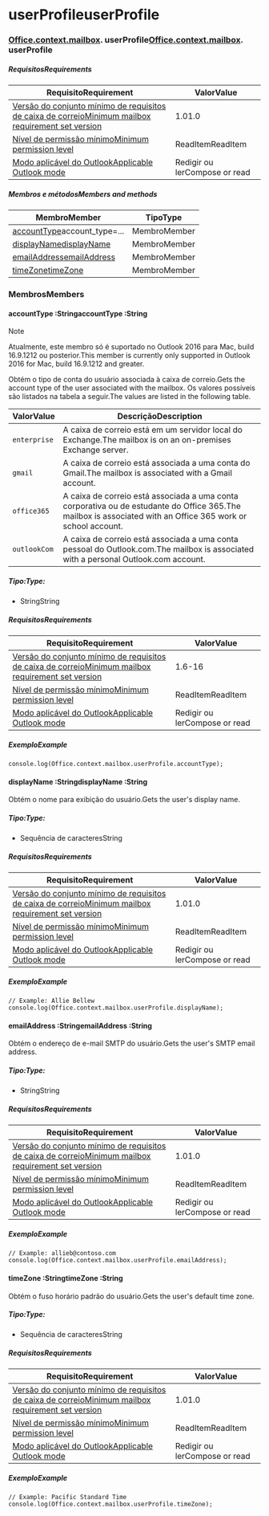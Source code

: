 
# <a name="userprofile"></a><span data-ttu-id="1f25a-101">userProfile</span><span class="sxs-lookup"><span data-stu-id="1f25a-101">userProfile</span></span>

### <span data-ttu-id="1f25a-p101">[Office](Office.md)[.context](Office.context.md)[.mailbox](Office.context.mailbox.md). userProfile</span><span class="sxs-lookup"><span data-stu-id="1f25a-p101">[Office](Office.md)[.context](Office.context.md)[.mailbox](Office.context.mailbox.md). userProfile</span></span>

##### <a name="requirements"></a><span data-ttu-id="1f25a-104">Requisitos</span><span class="sxs-lookup"><span data-stu-id="1f25a-104">Requirements</span></span>

|<span data-ttu-id="1f25a-105">Requisito</span><span class="sxs-lookup"><span data-stu-id="1f25a-105">Requirement</span></span>| <span data-ttu-id="1f25a-106">Valor</span><span class="sxs-lookup"><span data-stu-id="1f25a-106">Value</span></span>|
|---|---|
|[<span data-ttu-id="1f25a-107">Versão do conjunto mínimo de requisitos de caixa de correio</span><span class="sxs-lookup"><span data-stu-id="1f25a-107">Minimum mailbox requirement set version</span></span>](/javascript/office/requirement-sets/outlook-api-requirement-sets)| <span data-ttu-id="1f25a-108">1.0</span><span class="sxs-lookup"><span data-stu-id="1f25a-108">1.0</span></span>|
|[<span data-ttu-id="1f25a-109">Nível de permissão mínimo</span><span class="sxs-lookup"><span data-stu-id="1f25a-109">Minimum permission level</span></span>](https://docs.microsoft.com/outlook/add-ins/understanding-outlook-add-in-permissions)| <span data-ttu-id="1f25a-110">ReadItem</span><span class="sxs-lookup"><span data-stu-id="1f25a-110">ReadItem</span></span>|
|[<span data-ttu-id="1f25a-111">Modo aplicável do Outlook</span><span class="sxs-lookup"><span data-stu-id="1f25a-111">Applicable Outlook mode</span></span>](https://docs.microsoft.com/outlook/add-ins/#extension-points)| <span data-ttu-id="1f25a-112">Redigir ou ler</span><span class="sxs-lookup"><span data-stu-id="1f25a-112">Compose or read</span></span>|

##### <a name="members-and-methods"></a><span data-ttu-id="1f25a-113">Membros e métodos</span><span class="sxs-lookup"><span data-stu-id="1f25a-113">Members and methods</span></span>

| <span data-ttu-id="1f25a-114">Membro</span><span class="sxs-lookup"><span data-stu-id="1f25a-114">Member</span></span> | <span data-ttu-id="1f25a-115">Tipo</span><span class="sxs-lookup"><span data-stu-id="1f25a-115">Type</span></span> |
|--------|------|
| <span data-ttu-id="1f25a-116">[accountType](#accounttype-string)</span><span class="sxs-lookup"><span data-stu-id="1f25a-116">[](#accounttype-string)account_type=...</span></span> | <span data-ttu-id="1f25a-117">Membro</span><span class="sxs-lookup"><span data-stu-id="1f25a-117">Member</span></span> |
| [<span data-ttu-id="1f25a-118">displayName</span><span class="sxs-lookup"><span data-stu-id="1f25a-118">displayName</span></span>](#displayname-string) | <span data-ttu-id="1f25a-119">Membro</span><span class="sxs-lookup"><span data-stu-id="1f25a-119">Member</span></span> |
| [<span data-ttu-id="1f25a-120">emailAddress</span><span class="sxs-lookup"><span data-stu-id="1f25a-120">emailAddress</span></span>](#emailaddress-string) | <span data-ttu-id="1f25a-121">Membro</span><span class="sxs-lookup"><span data-stu-id="1f25a-121">Member</span></span> |
| [<span data-ttu-id="1f25a-122">timeZone</span><span class="sxs-lookup"><span data-stu-id="1f25a-122">timeZone</span></span>](#timezone-string) | <span data-ttu-id="1f25a-123">Membro</span><span class="sxs-lookup"><span data-stu-id="1f25a-123">Member</span></span> |

### <a name="members"></a><span data-ttu-id="1f25a-124">Membros</span><span class="sxs-lookup"><span data-stu-id="1f25a-124">Members</span></span>

####  <a name="accounttype-string"></a><span data-ttu-id="1f25a-125">accountType :String</span><span class="sxs-lookup"><span data-stu-id="1f25a-125">accountType :String</span></span>

> [!NOTE]
> <span data-ttu-id="1f25a-126">Atualmente, este membro só é suportado no Outlook 2016 para Mac, build 16.9.1212 ou posterior.</span><span class="sxs-lookup"><span data-stu-id="1f25a-126">This member is currently only supported in Outlook 2016 for Mac, build 16.9.1212 and greater.</span></span>

<span data-ttu-id="1f25a-127">Obtém o tipo de conta do usuário associada à caixa de correio.</span><span class="sxs-lookup"><span data-stu-id="1f25a-127">Gets the account type of the user associated with the mailbox.</span></span> <span data-ttu-id="1f25a-128">Os valores possíveis são listados na tabela a seguir.</span><span class="sxs-lookup"><span data-stu-id="1f25a-128">The values are listed in the following table.</span></span>

| <span data-ttu-id="1f25a-129">Valor</span><span class="sxs-lookup"><span data-stu-id="1f25a-129">Value</span></span> | <span data-ttu-id="1f25a-130">Descrição</span><span class="sxs-lookup"><span data-stu-id="1f25a-130">Description</span></span> |
|-------|-------------|
| `enterprise` | <span data-ttu-id="1f25a-131">A caixa de correio está em um servidor local do Exchange.</span><span class="sxs-lookup"><span data-stu-id="1f25a-131">The mailbox is on an on-premises Exchange server.</span></span> |
| `gmail` | <span data-ttu-id="1f25a-132">A caixa de correio está associada a uma conta do Gmail.</span><span class="sxs-lookup"><span data-stu-id="1f25a-132">The mailbox is associated with a Gmail account.</span></span> |
| `office365` | <span data-ttu-id="1f25a-133">A caixa de correio está associada a uma conta corporativa ou de estudante do Office 365.</span><span class="sxs-lookup"><span data-stu-id="1f25a-133">The mailbox is associated with an Office 365 work or school account.</span></span> |
| `outlookCom` | <span data-ttu-id="1f25a-134">A caixa de correio está associada a uma conta pessoal do Outlook.com.</span><span class="sxs-lookup"><span data-stu-id="1f25a-134">The mailbox is associated with a personal Outlook.com account.</span></span> |

##### <a name="type"></a><span data-ttu-id="1f25a-135">Tipo:</span><span class="sxs-lookup"><span data-stu-id="1f25a-135">Type:</span></span>

*   <span data-ttu-id="1f25a-136">String</span><span class="sxs-lookup"><span data-stu-id="1f25a-136">String</span></span>

##### <a name="requirements"></a><span data-ttu-id="1f25a-137">Requisitos</span><span class="sxs-lookup"><span data-stu-id="1f25a-137">Requirements</span></span>

|<span data-ttu-id="1f25a-138">Requisito</span><span class="sxs-lookup"><span data-stu-id="1f25a-138">Requirement</span></span>| <span data-ttu-id="1f25a-139">Valor</span><span class="sxs-lookup"><span data-stu-id="1f25a-139">Value</span></span>|
|---|---|
|[<span data-ttu-id="1f25a-140">Versão do conjunto mínimo de requisitos de caixa de correio</span><span class="sxs-lookup"><span data-stu-id="1f25a-140">Minimum mailbox requirement set version</span></span>](/javascript/office/requirement-sets/outlook-api-requirement-sets)| <span data-ttu-id="1f25a-141">1.6</span><span class="sxs-lookup"><span data-stu-id="1f25a-141">-16</span></span> |
|[<span data-ttu-id="1f25a-142">Nível de permissão mínimo</span><span class="sxs-lookup"><span data-stu-id="1f25a-142">Minimum permission level</span></span>](https://docs.microsoft.com/outlook/add-ins/understanding-outlook-add-in-permissions)| <span data-ttu-id="1f25a-143">ReadItem</span><span class="sxs-lookup"><span data-stu-id="1f25a-143">ReadItem</span></span>|
|[<span data-ttu-id="1f25a-144">Modo aplicável do Outlook</span><span class="sxs-lookup"><span data-stu-id="1f25a-144">Applicable Outlook mode</span></span>](https://docs.microsoft.com/outlook/add-ins/#extension-points)| <span data-ttu-id="1f25a-145">Redigir ou ler</span><span class="sxs-lookup"><span data-stu-id="1f25a-145">Compose or read</span></span>|

##### <a name="example"></a><span data-ttu-id="1f25a-146">Exemplo</span><span class="sxs-lookup"><span data-stu-id="1f25a-146">Example</span></span>

```
console.log(Office.context.mailbox.userProfile.accountType);
```

####  <a name="displayname-string"></a><span data-ttu-id="1f25a-147">displayName :String</span><span class="sxs-lookup"><span data-stu-id="1f25a-147">displayName :String</span></span>

<span data-ttu-id="1f25a-148">Obtém o nome para exibição do usuário.</span><span class="sxs-lookup"><span data-stu-id="1f25a-148">Gets the user's display name.</span></span>

##### <a name="type"></a><span data-ttu-id="1f25a-149">Tipo:</span><span class="sxs-lookup"><span data-stu-id="1f25a-149">Type:</span></span>

*   <span data-ttu-id="1f25a-150">Sequência de caracteres</span><span class="sxs-lookup"><span data-stu-id="1f25a-150">String</span></span>

##### <a name="requirements"></a><span data-ttu-id="1f25a-151">Requisitos</span><span class="sxs-lookup"><span data-stu-id="1f25a-151">Requirements</span></span>

|<span data-ttu-id="1f25a-152">Requisito</span><span class="sxs-lookup"><span data-stu-id="1f25a-152">Requirement</span></span>| <span data-ttu-id="1f25a-153">Valor</span><span class="sxs-lookup"><span data-stu-id="1f25a-153">Value</span></span>|
|---|---|
|[<span data-ttu-id="1f25a-154">Versão do conjunto mínimo de requisitos de caixa de correio</span><span class="sxs-lookup"><span data-stu-id="1f25a-154">Minimum mailbox requirement set version</span></span>](/javascript/office/requirement-sets/outlook-api-requirement-sets)| <span data-ttu-id="1f25a-155">1.0</span><span class="sxs-lookup"><span data-stu-id="1f25a-155">1.0</span></span>|
|[<span data-ttu-id="1f25a-156">Nível de permissão mínimo</span><span class="sxs-lookup"><span data-stu-id="1f25a-156">Minimum permission level</span></span>](https://docs.microsoft.com/outlook/add-ins/understanding-outlook-add-in-permissions)| <span data-ttu-id="1f25a-157">ReadItem</span><span class="sxs-lookup"><span data-stu-id="1f25a-157">ReadItem</span></span>|
|[<span data-ttu-id="1f25a-158">Modo aplicável do Outlook</span><span class="sxs-lookup"><span data-stu-id="1f25a-158">Applicable Outlook mode</span></span>](https://docs.microsoft.com/outlook/add-ins/#extension-points)| <span data-ttu-id="1f25a-159">Redigir ou ler</span><span class="sxs-lookup"><span data-stu-id="1f25a-159">Compose or read</span></span>|

##### <a name="example"></a><span data-ttu-id="1f25a-160">Exemplo</span><span class="sxs-lookup"><span data-stu-id="1f25a-160">Example</span></span>

```
// Example: Allie Bellew
console.log(Office.context.mailbox.userProfile.displayName);
```

####  <a name="emailaddress-string"></a><span data-ttu-id="1f25a-161">emailAddress :String</span><span class="sxs-lookup"><span data-stu-id="1f25a-161">emailAddress :String</span></span>

<span data-ttu-id="1f25a-162">Obtém o endereço de e-mail SMTP do usuário.</span><span class="sxs-lookup"><span data-stu-id="1f25a-162">Gets the user's SMTP email address.</span></span>

##### <a name="type"></a><span data-ttu-id="1f25a-163">Tipo:</span><span class="sxs-lookup"><span data-stu-id="1f25a-163">Type:</span></span>

*   <span data-ttu-id="1f25a-164">String</span><span class="sxs-lookup"><span data-stu-id="1f25a-164">String</span></span>

##### <a name="requirements"></a><span data-ttu-id="1f25a-165">Requisitos</span><span class="sxs-lookup"><span data-stu-id="1f25a-165">Requirements</span></span>

|<span data-ttu-id="1f25a-166">Requisito</span><span class="sxs-lookup"><span data-stu-id="1f25a-166">Requirement</span></span>| <span data-ttu-id="1f25a-167">Valor</span><span class="sxs-lookup"><span data-stu-id="1f25a-167">Value</span></span>|
|---|---|
|[<span data-ttu-id="1f25a-168">Versão do conjunto mínimo de requisitos de caixa de correio</span><span class="sxs-lookup"><span data-stu-id="1f25a-168">Minimum mailbox requirement set version</span></span>](/javascript/office/requirement-sets/outlook-api-requirement-sets)| <span data-ttu-id="1f25a-169">1.0</span><span class="sxs-lookup"><span data-stu-id="1f25a-169">1.0</span></span>|
|[<span data-ttu-id="1f25a-170">Nível de permissão mínimo</span><span class="sxs-lookup"><span data-stu-id="1f25a-170">Minimum permission level</span></span>](https://docs.microsoft.com/outlook/add-ins/understanding-outlook-add-in-permissions)| <span data-ttu-id="1f25a-171">ReadItem</span><span class="sxs-lookup"><span data-stu-id="1f25a-171">ReadItem</span></span>|
|[<span data-ttu-id="1f25a-172">Modo aplicável do Outlook</span><span class="sxs-lookup"><span data-stu-id="1f25a-172">Applicable Outlook mode</span></span>](https://docs.microsoft.com/outlook/add-ins/#extension-points)| <span data-ttu-id="1f25a-173">Redigir ou ler</span><span class="sxs-lookup"><span data-stu-id="1f25a-173">Compose or read</span></span>|

##### <a name="example"></a><span data-ttu-id="1f25a-174">Exemplo</span><span class="sxs-lookup"><span data-stu-id="1f25a-174">Example</span></span>

```
// Example: allieb@contoso.com
console.log(Office.context.mailbox.userProfile.emailAddress);
```

####  <a name="timezone-string"></a><span data-ttu-id="1f25a-175">timeZone :String</span><span class="sxs-lookup"><span data-stu-id="1f25a-175">timeZone :String</span></span>

<span data-ttu-id="1f25a-176">Obtém o fuso horário padrão do usuário.</span><span class="sxs-lookup"><span data-stu-id="1f25a-176">Gets the user's default time zone.</span></span>

##### <a name="type"></a><span data-ttu-id="1f25a-177">Tipo:</span><span class="sxs-lookup"><span data-stu-id="1f25a-177">Type:</span></span>

*   <span data-ttu-id="1f25a-178">Sequência de caracteres</span><span class="sxs-lookup"><span data-stu-id="1f25a-178">String</span></span>

##### <a name="requirements"></a><span data-ttu-id="1f25a-179">Requisitos</span><span class="sxs-lookup"><span data-stu-id="1f25a-179">Requirements</span></span>

|<span data-ttu-id="1f25a-180">Requisito</span><span class="sxs-lookup"><span data-stu-id="1f25a-180">Requirement</span></span>| <span data-ttu-id="1f25a-181">Valor</span><span class="sxs-lookup"><span data-stu-id="1f25a-181">Value</span></span>|
|---|---|
|[<span data-ttu-id="1f25a-182">Versão do conjunto mínimo de requisitos de caixa de correio</span><span class="sxs-lookup"><span data-stu-id="1f25a-182">Minimum mailbox requirement set version</span></span>](/javascript/office/requirement-sets/outlook-api-requirement-sets)| <span data-ttu-id="1f25a-183">1.0</span><span class="sxs-lookup"><span data-stu-id="1f25a-183">1.0</span></span>|
|[<span data-ttu-id="1f25a-184">Nível de permissão mínimo</span><span class="sxs-lookup"><span data-stu-id="1f25a-184">Minimum permission level</span></span>](https://docs.microsoft.com/outlook/add-ins/understanding-outlook-add-in-permissions)| <span data-ttu-id="1f25a-185">ReadItem</span><span class="sxs-lookup"><span data-stu-id="1f25a-185">ReadItem</span></span>|
|[<span data-ttu-id="1f25a-186">Modo aplicável do Outlook</span><span class="sxs-lookup"><span data-stu-id="1f25a-186">Applicable Outlook mode</span></span>](https://docs.microsoft.com/outlook/add-ins/#extension-points)| <span data-ttu-id="1f25a-187">Redigir ou ler</span><span class="sxs-lookup"><span data-stu-id="1f25a-187">Compose or read</span></span>|

##### <a name="example"></a><span data-ttu-id="1f25a-188">Exemplo</span><span class="sxs-lookup"><span data-stu-id="1f25a-188">Example</span></span>

```
// Example: Pacific Standard Time
console.log(Office.context.mailbox.userProfile.timeZone);
```